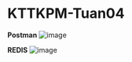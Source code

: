 # KTTKPM-Tuan04
**Postman**
![image](https://github.com/N-Rain/KTTKPM_Tuan04/assets/113491261/ff1a3db5-6e22-4cc9-8ae3-9d810fd0d759)

**REDIS**
![image](https://github.com/N-Rain/KTTKPM_Tuan04/assets/113491261/1470a3d9-232d-4e72-b6ed-0998635007a1)
